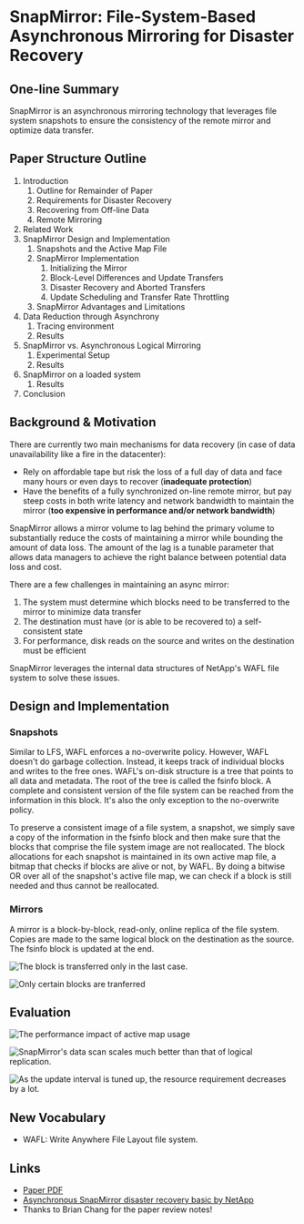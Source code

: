 # SnapMirror: File-System-Based Asynchronous Mirroring for Disaster Recovery

## One-line Summary

SnapMirror is an asynchronous mirroring technology that leverages file system snapshots to ensure the consistency of the remote mirror and optimize data transfer.

## Paper Structure Outline

1. Introduction
   1. Outline for Remainder of Paper
   2. Requirements for Disaster Recovery
   3. Recovering from Off-line Data
   4. Remote Mirroring
2. Related Work
3. SnapMirror Design and Implementation
   1. Snapshots and the Active Map File
   2. SnapMirror Implementation
      1. Initializing the Mirror
      2. Block-Level Differences and Update Transfers
      3. Disaster Recovery and Aborted Transfers
      4. Update Scheduling and Transfer Rate Throttling
   3. SnapMirror Advantages and Limitations
4. Data Reduction through Asynchrony
   1. Tracing environment
   2. Results
5. SnapMirror vs. Asynchronous Logical Mirroring
   1. Experimental Setup
   2. Results
6. SnapMirror on a loaded system
   1. Results
7. Conclusion

## Background & Motivation

There are currently two main mechanisms for data recovery \(in case of data unavailability like a fire in the datacenter\):

* Rely on affordable tape but risk the loss of a full day of data and face many hours or even days to recover \(**inadequate protection**\)
* Have the benefits of a fully synchronized on-line remote mirror, but pay steep costs in both write latency and network bandwidth to maintain the mirror \(**too expensive in performance and/or network bandwidth**\)

SnapMirror allows a mirror volume to lag behind the primary volume to substantially reduce the costs of maintaining a mirror while bounding the amount of data loss. The amount of the lag is a tunable parameter that allows data managers to achieve the right balance between potential data loss and cost.

There are a few challenges in maintaining an async mirror:

1. The system must determine which blocks need to be transferred to the mirror to minimize data transfer
2. The destination must have \(or is able to be recovered to\) a self-consistent state
3. For performance, disk reads on the source and writes on the destination must be efficient

SnapMirror leverages the internal data structures of NetApp's WAFL file system to solve these issues.

## Design and Implementation

### Snapshots

Similar to LFS, WAFL enforces a no-overwrite policy. However, WAFL doesn't do garbage collection. Instead, it keeps track of individual blocks and writes to the free ones. WAFL's on-disk structure is a tree that points to all data and metadata. The root of the tree is called the fsinfo block. A complete and consistent version of the file system can be reached from the information in this block. It's also the only exception to the no-overwrite policy.

To preserve a consistent image of a file system, a snapshot, we simply save a copy of the information in the fsinfo block and then make sure that the blocks that comprise the file system image are not reallocated. The block allocations for each snapshot is maintained in its own active map file, a bitmap that checks if blocks are alive or not, by WAFL. By doing a bitwise OR over all of the snapshot's active file map, we can check if a block is still needed and thus cannot be reallocated.

### Mirrors

A mirror is a block-by-block, read-only, online replica of the file system. Copies are made to the same logical block on the destination as the source. The fsinfo block is updated at the end.

![The block is transferred only in the last case.](../../.gitbook/assets/screen-shot-2020-12-28-at-11.31.16-am.png)

![Only certain blocks are tranferred](../../.gitbook/assets/screen-shot-2020-12-28-at-11.39.29-am.png)

## Evaluation

![The performance impact of active map usage](../../.gitbook/assets/screen-shot-2020-12-28-at-11.40.25-am.png)

![SnapMirror&apos;s data scan scales much better than that of logical replication.](../../.gitbook/assets/screen-shot-2020-12-28-at-11.42.01-am.png)

![As the update interval is tuned up, the resource requirement decreases by a lot.](../../.gitbook/assets/screen-shot-2020-12-28-at-11.43.15-am.png)

## New Vocabulary

* WAFL: Write Anywhere File Layout file system.

## Links

* [Paper PDF](https://www.usenix.org/legacy/publications/library/proceedings/fast02/full_papers/patterson/patterson.pdf)
* [Asynchronous SnapMirror disaster recovery basic by NetApp](https://docs.netapp.com/ontap-9/index.jsp?topic=%2Fcom.netapp.doc.pow-dap%2FGUID-18263F03-486B-434C-A190-C05D3AFC05DD.html)
* Thanks to Brian Chang for the paper review notes!

